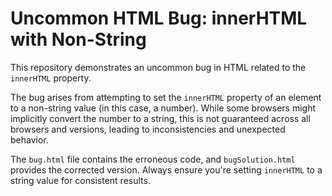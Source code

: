 # Uncommon HTML Bug: innerHTML with Non-String

This repository demonstrates an uncommon bug in HTML related to the `innerHTML` property.

The bug arises from attempting to set the `innerHTML` property of an element to a non-string value (in this case, a number).
While some browsers might implicitly convert the number to a string, this is not guaranteed across all browsers and versions, leading to inconsistencies and unexpected behavior.

The `bug.html` file contains the erroneous code, and `bugSolution.html` provides the corrected version.  Always ensure you're setting `innerHTML` to a string value for consistent results.